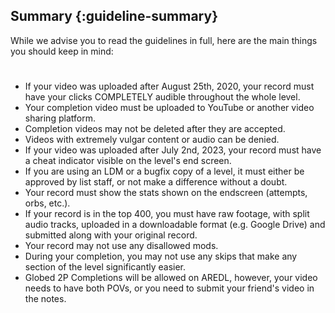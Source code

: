 ## Summary {:guideline-summary}

While we advise you to read the guidelines in full, here are the main things you should keep in mind:

# 

* If your video was uploaded after August 25th, 2020, your record must have your clicks COMPLETELY audible throughout the whole level.
* Your completion video must be uploaded to YouTube or another video sharing platform.
* Completion videos may not be deleted after they are accepted.
* Videos with extremely vulgar content or audio can be denied.
* If your video was uploaded after July 2nd, 2023, your record must have a cheat indicator visible on the level's end screen.
* If you are using an LDM or a bugfix copy of a level, it must either be approved by list staff, or not make a difference without a doubt.
* Your record must show the stats shown on the endscreen (attempts, orbs, etc.).
* If your record is in the top 400, you must have raw footage, with split audio tracks, uploaded in a downloadable format (e.g. Google Drive) and submitted along with your original record.
* Your record may not use any disallowed mods.
* During your completion, you may not use any skips that make any section of the level significantly easier.
* Globed 2P Completions will be allowed on AREDL, however, your video needs to have both POVs, or you need to submit your friend's video in the notes.


